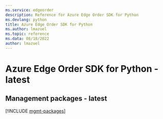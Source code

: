 ```yaml
---
ms.service: edgeorder
description: Reference for Azure Edge Order SDK for Python
ms.devlang: python
title: Azure Edge Order SDK for Python
ms.author: lmazuel
ms.topic: reference
ms.data: 08/18/2022
author: lmazuel
---
```

# Azure Edge Order SDK for Python - latest

## Management packages - latest
[!INCLUDE [mgmt-packages](edge-order-mgmt-index.md)]
